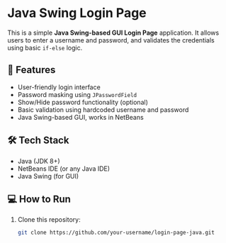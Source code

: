 # Java Swing Login Page

This is a simple **Java Swing-based GUI Login Page** application. It allows users to enter a username and password, and validates the credentials using basic `if-else` logic.

## 🚀 Features

- User-friendly login interface
- Password masking using `JPasswordField`
- Show/Hide password functionality (optional)
- Basic validation using hardcoded username and password
- Java Swing-based GUI, works in NetBeans

## 🛠️ Tech Stack

- Java (JDK 8+)
- NetBeans IDE (or any Java IDE)
- Java Swing (for GUI)

## 💻 How to Run

1. Clone this repository:
   ```bash
   git clone https://github.com/your-username/login-page-java.git
